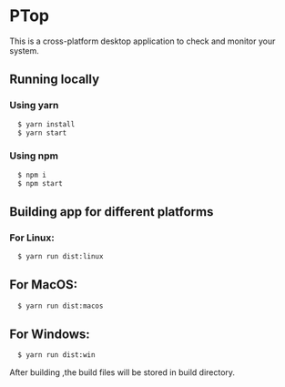# PTop

This is a cross-platform desktop application to check and monitor your system.

## Running locally

### Using yarn

```bash
  $ yarn install
  $ yarn start
```

### Using npm

```bash
  $ npm i
  $ npm start
```

## Building app for different platforms

### For Linux:

```bash
  $ yarn run dist:linux
```

## For MacOS:

```bash
  $ yarn run dist:macos
```

## For Windows:

```bash
  $ yarn run dist:win
```

After building ,the build files will be stored in build directory.
